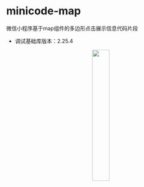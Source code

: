# minicode-map
微信小程序基于map组件的多边形点击展示信息代码片段
+ 调试基础库版本：2.25.4

<center><img src="https://user-images.githubusercontent.com/24313098/205479944-e9ab0ca7-0c35-4d80-a826-66bac6ecffc2.gif" width="30%"></center>
